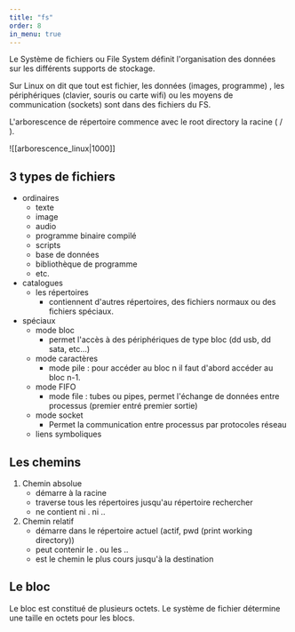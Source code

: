 ```yaml
---
title: "fs"
order: 8
in_menu: true
---
```

Le Système de fichiers ou File System définit l'organisation des données sur les différents supports de stockage.

Sur Linux on dit que tout est fichier, les données (images, programme) , les périphériques (clavier, souris ou carte wifi) ou les moyens de communication (sockets) sont dans des fichiers du FS.

L'arborescence de répertoire commence avec le root directory la racine ( / ).

![[arborescence_linux|1000]]

## 3 types de fichiers

* ordinaires
	* texte
	* image
	* audio
	* programme binaire compilé
	* scripts
	* base de données
	* bibliothèque de programme
	* etc.
* catalogues
	* les répertoires
		* contiennent d'autres répertoires, des fichiers normaux ou des fichiers spéciaux.
* spéciaux
	* mode bloc
		* permet l'accès à des périphériques de type bloc (dd usb, dd sata, etc...)
	* mode caractères
		* mode pile :  pour accéder au bloc n il faut d'abord accéder au bloc n-1.
	* mode FIFO
		* mode file : tubes ou pipes, permet l'échange de données entre processus (premier entré premier sortie)
	* mode socket
		* Permet la communication entre processus par protocoles réseau
	* liens symboliques


## Les chemins

1. Chemin absolue
	- démarre à la racine
	- traverse tous les répertoires jusqu'au répertoire rechercher
	- ne contient ni . ni ..
1. Chemin relatif
	- démarre dans le répertoire actuel (actif, pwd (print working directory))
	- peut contenir le . ou les ..
	- est le chemin le plus cours jusqu'à la destination

## Le bloc

Le bloc est constitué de plusieurs octets.
Le système de fichier détermine une taille en octets pour les blocs. 